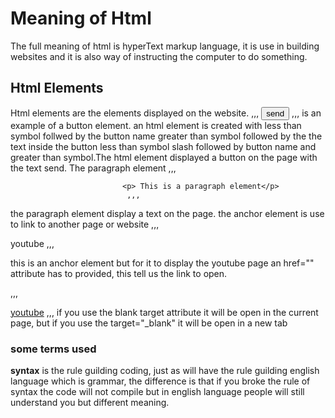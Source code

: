 # Meaning of Html
The full meaning of html is hyperText markup language, it is use in building websites and it is also way of instructing the computer to do something.

## Html Elements
Html elements are the elements displayed on the website.
,,,
<button>send</button>
,,,
 is an example of a button element.
an html element is created with  less than symbol follwed by the button name greater than symbol  followed by the
the text inside the button less than symbol slash  followed by button name and greater than symbol.The html element displayed a button on the page with the text send.
The paragraph element 
                             ,,,

                             <p> This is a paragraph element</p>
                              ,,,
 the paragraph element display a text on the page.
the anchor element is use to link to another page or website
,,,

<a>youtube</a>
,,,

 this is an anchor element but for it to display the youtube page an href="" attribute has to provided, this tell us the link to open.
 
 ,,,

<a href="www.youtube.com" target="_blank">youtube</a>
,,,
 if you use the blank target attribute it will be open in the current page, but if you use the target="_blank" it will be open in a new tab

### some terms used
**syntax** is the rule guilding coding, just as will have the rule guilding english language which is grammar, the difference is that if you broke the rule of syntax the code will not compile but in english language people will still understand you but different meaning.